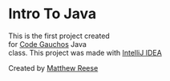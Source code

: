<h1>Intro To Java</h1>

<p>This is the first project created<br />
for <a href="codegauchos.com">Code Gauchos</a> Java<br />
class. This project was made with <a href="https://www.jetbrains.com/idea/">IntelliJ IDEA</a></p>

<footer>Created by <a href="https://github.com/awesomepop012">Matthew Reese</a><footer>
